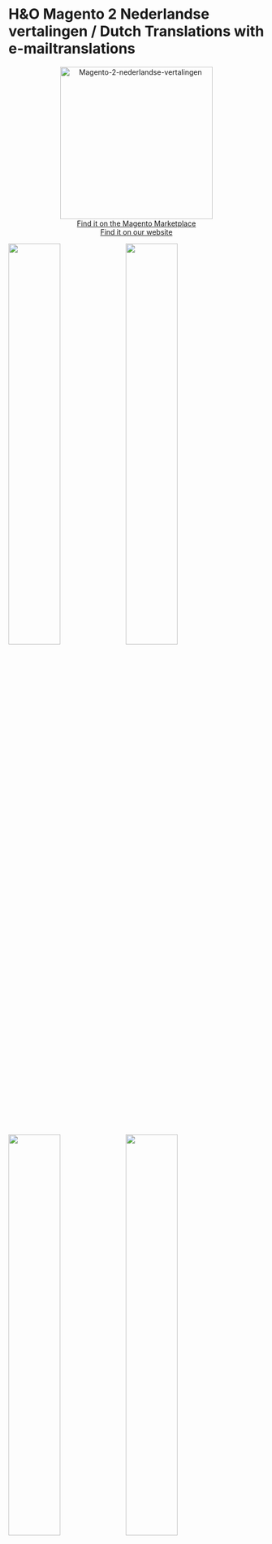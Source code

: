 
# H&O Magento 2 Nederlandse vertalingen / Dutch Translations with e-mailtranslations

<p align="center">
  <img src="https://github.com/ho-nl/magento2-nl_NL/blob/master/docs/H-O-NL-Magento-2.jpg" alt="Magento-2-nederlandse-vertalingen" height="300" width="300"/><br />
  <a href="https://marketplace.magento.com/honl-magento2-nl-nl.html">Find it on the Magento Marketplace</a><br />
  <a href="https://www.h-o.nl/blog/correcte-nederlandse-vertalingen-voor-magento-2-magento-2-nl-inclusief-e-mailvertalingen">Find it on our website</a><br />
</p>

<img src="https://github.com/ho-nl/magento2-nl_NL/blob/master/docs/admin-catalog-product-listing2.png?raw=true" width="45%">
<img src="https://github.com/ho-nl/magento2-nl_NL/blob/master/docs/admin-dashboard2.png?raw=true" width="45%">
<img src="https://github.com/ho-nl/magento2-nl_NL/blob/master/docs/frontend-checkout.png?raw=true" width="45%">
<img src="https://github.com/ho-nl/magento2-nl_NL/blob/master/docs/frontend-customer-login2.png?raw=true" width="45%">
<br />

- Complete translations for Magento 2.x CE and EE.
- Added Dutch [address formatting](src/etc/config.xml)

## Installation through Marketplace

As H&O extensions are offered in the official Magento® Marketplace you can directly install them via the Magento® 2 backend. Magento® did a great job simplifying this process, they also provided a really good documentation. Please read the official documentation for installing extensions over the marketplace. 

https://marketplace.magento.com/honl-magento2-nl-nl.html <br />
http://devdocs.magento.com/guides/v2.0/comp-mgr/module-man/compman-start.html

## Installation through composer

```BASH
composer require honl/magento2-nl-nl
```

### Development install:
```BASH
composer require honl/magento2-nl-nl "dev-master"
```


## Contributing
Go to <a href="https://crowdin.com/project/magento-2/nl#/Head">CrowdIn</a> and translate files.
<p align="center"><img src="https://github.com/ho-nl/magento2-nl_NL/blob/master/docs/Crowdin-screenshot.png?raw=true" width="75%"></p>





Import translations:
```
curl http://107.170.242.99/build.php
cd vendor/honl/magento2-nl-nl
wget -O nl_NL.csv http://107.170.242.99/var/Head/source_nl_NL.csv
git commit -am"Imported translations from crowdin"
git push

```

## How are translations files loaded

In the file `Magento\Framework\App\Language\Dictionary::readPackCsv` all ``*.csv` files are loaded, no specific filename
required.

## Credits
This extension was developed by H&O with a lot of help from the Magento Community on CrowdIn. www.h-o.nl

